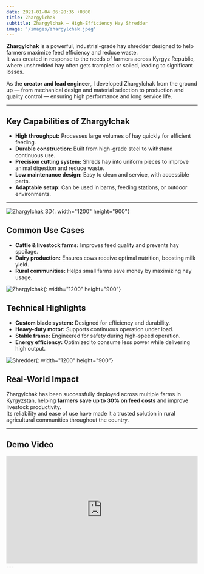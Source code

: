 ```yaml
---
date: 2021-01-04 06:20:35 +0300
title: Zhargylchak
subtitle: Zhargylchak — High-Efficiency Hay Shredder
image: '/images/zhargylchak.jpeg'
---
```


**Zhargylchak** is a powerful, industrial-grade hay shredder designed to help farmers maximize feed efficiency and reduce waste.  
It was created in response to the needs of farmers across Kyrgyz Republic, where unshredded hay often gets trampled or soiled, leading to significant losses.

As the **creator and lead engineer**, I developed Zhargylchak from the ground up — from mechanical design and material selection to production and quality control — ensuring high performance and long service life.

---

## Key Capabilities of Zhargylchak
- **High throughput:** Processes large volumes of hay quickly for efficient feeding.
- **Durable construction:** Built from high-grade steel to withstand continuous use.
- **Precision cutting system:** Shreds hay into uniform pieces to improve animal digestion and reduce waste.
- **Low maintenance design:** Easy to clean and service, with accessible parts.
- **Adaptable setup:** Can be used in barns, feeding stations, or outdoor environments.

---

![Zhargylchak 3D](/images/zhargylchak3d.png){: width="1200" height="900"}

## Common Use Cases
- **Cattle & livestock farms:** Improves feed quality and prevents hay spoilage.
- **Dairy production:** Ensures cows receive optimal nutrition, boosting milk yield.
- **Rural communities:** Helps small farms save money by maximizing hay usage.

![Zhargylchak](/images/zhargylchak2.jpeg){: width="1200" height="900"}

## Technical Highlights
- **Custom blade system:** Designed for efficiency and durability.
- **Heavy-duty motor:** Supports continuous operation under load.
- **Stable frame:** Engineered for safety during high-speed operation.
- **Energy efficiency:** Optimized to consume less power while delivering high output.

![Shredder](/images/zhargylchak_knife.jpeg){: width="1200" height="900"}

## Real-World Impact
Zhargylchak has been successfully deployed across multiple farms in Kyrgyzstan, helping **farmers save up to 30% on feed costs** and improve livestock productivity.  
Its reliability and ease of use have made it a trusted solution in rural agricultural communities throughout the country.



---

## Demo Video
<div style="position:relative;padding-bottom:56.25%;height:0;overflow:hidden;">
  <iframe src="https://www.youtube.com/embed/sZLz9ipprBo?si=yevYfpNVqGuyLtSA" 
  style="position:absolute;top:0;left:0;width:100%;height:100%;" 
  frameborder="0" allowfullscreen></iframe>
</div>
---